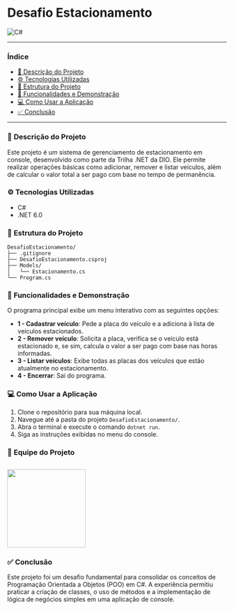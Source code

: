 # Desafio Estacionamento

![C#](https://img.shields.io/badge/C%23-239120?style=for-the-badge&logo=c-sharp&logoColor=white)

---

### **Índice**

- [📝 Descrição do Projeto](#-descrição-do-projeto)
- [⚙️ Tecnologias Utilizadas](#️-tecnologias-utilizadas)
- [📁 Estrutura do Projeto](#-estrutura-do-projeto)
- [🚀 Funcionalidades e Demonstração](#-funcionalidades-e-demonstração)
- [💻 Como Usar a Aplicação](#-como-usar-a-aplicação)
- [✅ Conclusão](#-conclusão)

---

### 📝 **Descrição do Projeto**

Este projeto é um sistema de gerenciamento de estacionamento em console, desenvolvido como parte da Trilha .NET da DIO. Ele permite realizar operações básicas como adicionar, remover e listar veículos, além de calcular o valor total a ser pago com base no tempo de permanência.

### ⚙️ **Tecnologias Utilizadas**

- C#
- .NET 6.0

### 📁 **Estrutura do Projeto**

```
DesafioEstacionamento/
├── .gitignore
├── DesafioEstacionamento.csproj
├── Models/
│   └── Estacionamento.cs
└── Program.cs
```
### 🚀 **Funcionalidades e Demonstração**

O programa principal exibe um menu interativo com as seguintes opções:

- **1 - Cadastrar veículo**: Pede a placa do veículo e a adiciona à lista de veículos estacionados.
- **2 - Remover veículo**: Solicita a placa, verifica se o veículo está estacionado e, se sim, calcula o valor a ser pago com base nas horas informadas.
- **3 - Listar veículos**: Exibe todas as placas dos veículos que estão atualmente no estacionamento.
- **4 - Encerrar**: Sai do programa.

### 💻 **Como Usar a Aplicação**

1.  Clone o repositório para sua máquina local.
2.  Navegue até a pasta do projeto `DesafioEstacionamento/`.
3.  Abra o terminal e execute o comando `dotnet run`.
4.  Siga as instruções exibidas no menu do console.

### 👥 **Equipe do Projeto**
<a href="https://github.com/amaro-netto" title="Amaro Netto"><img width="180" src="https://github.com/user-attachments/assets/b7a3a1bf-304a-4974-b75f-1d620ad6ecf1"/></a>
---

### ✅ **Conclusão**

Este projeto foi um desafio fundamental para consolidar os conceitos de Programação Orientada a Objetos (POO) em C#. A experiência permitiu praticar a criação de classes, o uso de métodos e a implementação de lógica de negócios simples em uma aplicação de console.
